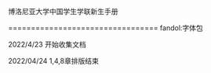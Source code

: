 博洛尼亚大学中国学生学联新生手册

=================================
fandol:字体包

2022/4/23
开始收集文档

2022/04/24
1,4,8章排版结束
